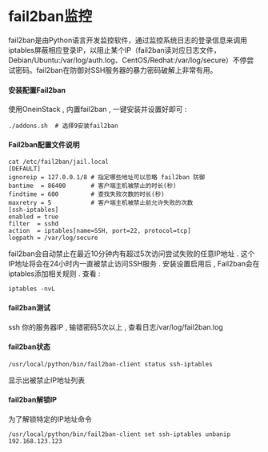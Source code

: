 # fail2ban监控

fail2ban是由Python语言开发监控软件，通过监控系统日志的登录信息来调用iptables屏蔽相应登录IP，以阻止某个IP（fail2ban读对应日志文件，Debian/Ubuntu:/var/log/auth.log、CentOS/Redhat:/var/log/secure）不停尝试密码。fail2ban在防御对SSH服务器的暴力密码破解上非常有用。

#### 安装配置Fail2ban

使用OneinStack , 内置fail2ban , 一键安装并设置好即可 : 

```
./addons.sh  # 选择9安装fail2ban
```

#### Fail2ban配置文件说明

```
cat /etc/fail2ban/jail.local
[DEFAULT]
ignoreip = 127.0.0.1/8 # 指定哪些地址可以忽略 fail2ban 防御
bantime  = 86400       # 客户端主机被禁止的时长(秒)
findtime = 600         # 查找失败次数的时长(秒)
maxretry = 5           # 客户端主机被禁止前允许失败的次数
[ssh-iptables]
enabled = true
filter  = sshd
action  = iptables[name=SSH, port=22, protocol=tcp]
logpath = /var/log/secure
```

fail2ban会自动禁止在最近10分钟内有超过5次访问尝试失败的任意IP地址 . 这个IP地址将会在24小时内一直被禁止访问SSH服务 . 安装设置启用后 , Fail2ban会在iptables添加相关规则 . 查看 : 

```
iptables -nvL
```

#### fail2ban测试

ssh 你的服务器IP , 输错密码5次以上 , 查看日志/var/log/fail2ban.log

#### fail2ban状态

```
/usr/local/python/bin/fail2ban-client status ssh-iptables
```

显示出被禁止IP地址列表

#### fail2ban解锁IP

为了解锁特定的IP地址命令

```
/usr/local/python/bin/fail2ban-client set ssh-iptables unbanip 192.168.123.123
```



